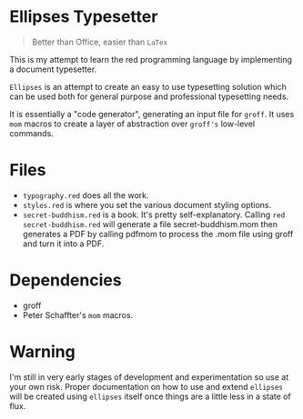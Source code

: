 # Ellipses Typesetter

> Better than Office, easier than `LaTex`

This is my attempt to learn the red programming language by implementing a document typesetter.

`Ellipses` is an attempt to create an easy to use typesetting solution which can be used both for general purpose and professional typesetting needs. 

It is essentially a "code generator", generating an input file for `groff`. It uses `mom` macros to create a layer of abstraction over `groff's` low-level commands.

# Files
* `typography.red` does all the work.
* `styles.red` is where you set the various document styling options.
* `secret-buddhism.red` is a book. It's pretty self-explanatory. Calling `red secret-buddhism.red` will generate a file secret-buddhism.mom then generates a PDF by calling pdfmom to process the .mom file using groff and turn it into a PDF.

# Dependencies
* groff
* Peter Schaffter's `mom` macros.

# Warning
I'm still in very early stages of development and experimentation so use at your own risk. Proper documentation on how to use and extend `ellipses` will be created using `ellipses` itself once things are a little less in a state of flux. 

